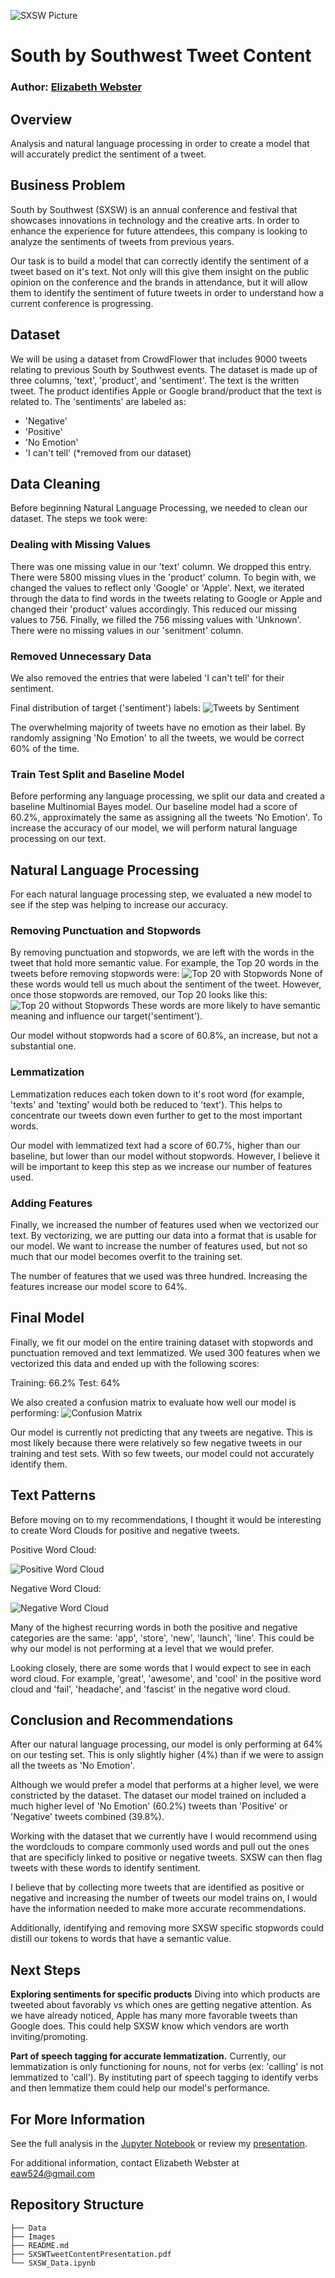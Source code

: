 ![SXSW Picture](https://github.com/elizabeth524/Phase-4-Project/blob/main/Images/SXSWLogo.jpg)

# South by Southwest Tweet Content

### Author: [Elizabeth Webster](https://github.com/elizabeth524)

## Overview

Analysis and natural language processing in order to create a model that will accurately predict the sentiment of a tweet.

## Business Problem

South by Southwest (SXSW) is an annual conference and festival that showcases innovations in technology and the creative arts.  In order to enhance the experience for future attendees, this company is looking to analyze the sentiments of tweets from previous years. 

Our task is to build a model that can correctly identify the sentiment of a tweet based on it's text. Not only will this give them insight on the public opinion on the conference and the brands in attendance, but it will allow them to identify the sentiment of future tweets in order to understand how a current conference is progressing.

## Dataset

We will be using a dataset from CrowdFlower that includes 9000 tweets relating to previous South by Southwest events. The dataset is made up of three columns, 'text', 'product', and 'sentiment'. 
The text is the written tweet.
The product identifies Apple or Google brand/product that the text is related to.
The 'sentiments' are labeled as:

* 'Negative' 
* 'Positive'
* 'No Emotion' 
* 'I can't tell' (*removed from our dataset)

## Data Cleaning

Before beginning Natural Language Processing, we needed to clean our dataset.  The steps we took were:

### Dealing with Missing Values
There was one missing value in our 'text' column.  We dropped this entry.
There were 5800 missing vlues in the 'product' column.  To begin with, we changed the values to reflect only 'Google' or 'Apple'.  Next, we iterated through the data to find words in the tweets relating to Google or Apple and changed their 'product' values accordingly.  This reduced our missing values to 756.  Finally, we filled the 756 missing values with 'Unknown'.
There were no missing values in our 'senitment' column.

### Removed Unnecessary Data
We also removed the entries that were labeled 'I can't tell' for their sentiment.

Final distribution of target ('sentiment') labels:
![Tweets by Sentiment](https://github.com/elizabeth524/Phase-4-Project/blob/main/Images/SentimentofTweets.jpg)

The overwhelming majority of tweets have no emotion as their label.  By randomly assigning 'No Emotion' to all the tweets, we would be correct 60% of the time.

### Train Test Split and Baseline Model
Before performing any language processing, we split our data and created a baseline Multinomial Bayes model.  Our baseline model had a score of 60.2%, approximately the same as assigning all the tweets 'No Emotion'.  To increase the accuracy of our model, we will perform natural language processing on our text.

## Natural Language Processing

For each natural language processing step, we evaluated a new model to see if the step was helping to increase our accuracy.

### Removing Punctuation and Stopwords

By removing punctuation and stopwords, we are left with the words in the tweet that hold more semantic value.  For example, the Top 20 words in the tweets before removing stopwords were:
![Top 20 with Stopwords](https://github.com/elizabeth524/Phase-4-Project/blob/main/Images/Top20withStopwords.jpg)
None of these words would tell us much about the sentiment of the tweet.  However, once those stopwords are removed, our Top 20 looks like this:
![Top 20 without Stopwords](https://github.com/elizabeth524/Phase-4-Project/blob/main/Images/Top20withoutStopwords.jpg)
These words are more likely to have semantic meaning and influence our target('sentiment').

Our model without stopwords had a score of 60.8%, an increase, but not a substantial one.

### Lemmatization

Lemmatization reduces each token down to it's root word (for example, 'texts' and 'texting' would both be reduced to 'text'). This helps to concentrate our tweets down even further to get to the most important words.

Our model with lemmatized text had a score of 60.7%, higher than our baseline, but lower than our model without stopwords.  However, I believe it will be important to keep this step as we increase our number of features used.

### Adding Features

Finally, we increased the number of features used when we vectorized our text.  By vectorizing, we are putting our data into a format that is usable for our model.  We want to increase the number of features used, but not so much that our model becomes overfit to the training set.

The number of features that we used was three hundred.  Increasing the features increase our model score to 64%.

## Final Model

Finally, we fit our model on the entire training dataset with stopwords and punctuation removed and text lemmatized.  We used 300 features when we vectorized this data and ended up with the following scores:

Training: 66.2%
Test: 64%

We also created a confusion matrix to evaluate how well our model is performing:
![Confusion Matrix](https://github.com/elizabeth524/Phase-4-Project/blob/main/Images/ConfusionMatrix.jpg)

Our model is currently not predicting that any tweets are negative.  This is most likely because there were relatively so few negative tweets in our training and test sets.  With so few tweets, our model could not accurately identify them.

## Text Patterns

Before moving on to my recommendations, I thought it would be interesting to create Word Clouds for positive and negative tweets.

Positive Word Cloud:

![Positive Word Cloud](https://github.com/elizabeth524/Phase-4-Project/blob/main/Images/PositiveWordCloud.jpg)

Negative Word Cloud:

![Negative Word Cloud](https://github.com/elizabeth524/Phase-4-Project/blob/main/Images/NegativeWordCloud.jpg)

Many of the highest recurring words in both the positive and negative categories are the same: 'app', 'store', 'new', 'launch', 'line'.  This could be why our model is not performing at a level that we would prefer.

Looking closely, there are some words that I would expect to see in each word cloud.  For example, 'great', 'awesome', and 'cool' in the positive word cloud and 'fail', 'headache', and 'fascist' in the negative word cloud.

## Conclusion and Recommendations

After our natural language processing, our model is only performing at 64% on our testing set.  This is only slightly higher (4%) than if we were to assign all the tweets as 'No Emotion'.  

Although we would prefer a model that performs at a higher level, we were constricted by the dataset.  The dataset our model trained on included a much higher level of 'No Emotion' (60.2%) tweets than 'Positive' or 'Negative' tweets combined (39.8%).

Working with the dataset that we currently have I would recommend using the wordclouds to compare commonly used words and pull out the ones that are specificly linked to positive or negative tweets.  SXSW can then flag tweets with these words to identify sentiment. 

I believe that by collecting more tweets that are identified as positive or negative and increasing the number of tweets our model trains on, I would have the information needed to make more accurate recommendations.  

Additionally, identifying and removing more SXSW specific stopwords could distill our tokens to words that have a semantic value.


## Next Steps

**Exploring sentiments for specific products**
Diving into which products are tweeted about favorably vs which ones are getting negative attention. As we have already noticed, Apple has many more favorable tweets than Google does. This could help SXSW know which vendors are worth inviting/promoting.

**Part of speech tagging for accurate lemmatization.**
Currently, our lemmatization is only functioning for nouns, not for verbs (ex: 'calling' is not lemmatized to 'call').  By instituting part of speech tagging to identify verbs and then lemmatize them could help our model's performance.

## For More Information

See the full analysis in the [Jupyter Notebook](https://github.com/elizabeth524/Phase-4-Project/blob/main/SXSW_Data.ipynb) or review my [presentation](https://github.com/elizabeth524/Phase-4-Project/blob/main/SXSWTweetContentPresentation.pdf).

For additional information, contact Elizabeth Webster at [eaw524@gmail.com](eaw524@gmail.com)

## Repository Structure

```
├── Data
├── Images
├── README.md
├── SXSWTweetContentPresentation.pdf
└── SXSW_Data.ipynb
```